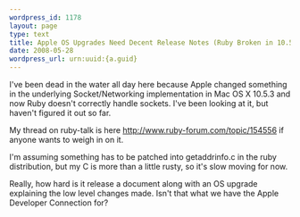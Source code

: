 ```yaml
--- 
wordpress_id: 1178
layout: page
type: text
title: Apple OS Upgrades Need Decent Release Notes (Ruby Broken in 10.5.3)
date: 2008-05-28  
wordpress_url: urn:uuid:{a.guid}
---
```

<p>I've been dead in the water all day here because Apple changed something in the underlying Socket/Networking implementation in Mac OS X 10.5.3 and now Ruby doesn't correctly handle sockets.  I've been looking at it, but haven't figured it out so far.</p>

<p>My thread on ruby-talk is here <a href="http://www.ruby-forum.com/topic/154556">http://www.ruby-forum.com/topic/154556</a> if anyone wants to weigh in on it.</p>

<p>I'm assuming something has to be patched into getaddrinfo.c in the ruby distribution, but my C is more than a little rusty, so it's slow moving for now.</p>

<p>Really, how hard is it release a document along with an OS upgrade explaining the low level changes made. Isn't that what we have the Apple Developer Connection for?</p>
